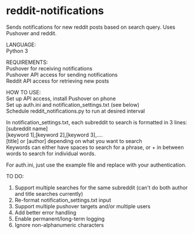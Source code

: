 # reddit-notifications
Sends notifications for new reddit posts based on search query. Uses Pushover and reddit.

LANGUAGE:  
Python 3

REQUIREMENTS:  
Pushover for receiving notifications  
Pushover API access for sending notifications  
Reddit API access for retrieving new posts  

HOW TO USE:  
Set up API access, install Pushover on phone  
Set up auth.ini and notification_settings.txt (see below)  
Schedule reddit_notifications.py to run at desired interval  

In notification_settings.txt, each subreddit to search is formatted in 3 lines:  
[subreddit name]  
[keyword 1],[keyword 2],[keyword 3],....  
[title] or [author] depending on what you want to search  
Keywords can either have spaces to search for a phrase, or + in between words to search for individual words.  

For auth.ini, just use the example file and replace with your authentication.  

TO DO:  
1. Support multiple searches for the same subreddit (can't do both author and title searches currently)  
2. Re-format notification_settings.txt input  
3. Support multiple pushover targets and/or multiple users  
4. Add better error handling  
5. Enable permanent/long-term logging  
6. Ignore non-alphanumeric characters
